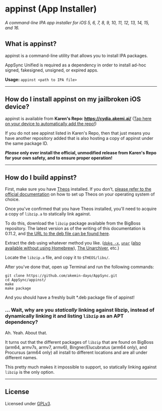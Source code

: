 # appinst (App Installer)
###### A command-line IPA app installer for iOS 5, 6, 7, 8, 9, 10, 11, 12, 13, 14, 15, and 16.

## What is appinst?

appinst is a command-line utility that allows you to install IPA packages.

AppSync Unified is required as a dependency in order to install ad-hoc signed, fakesigned, unsigned, or expired apps.

**Usage:** `appinst <path to IPA file>`

---

## How do I install appinst on my jailbroken iOS device?

appinst is available from **Karen's Repo: https://cydia.akemi.ai/** ([Tap here on your device to automatically add the repo!](https://cydia.akemi.ai/add.php))

If you do not see appinst listed in Karen's Repo, then that just means you have another repository added that is also hosting a copy of appinst under the same package ID.

**_Please_ only ever install the official, unmodified release from Karen's Repo for your own safety, and to ensure proper operation!**

---

## How do I build appinst?

First, make sure you have [Theos](https://github.com/theos/theos) installed. If you don't, [please refer to the official documentation](https://theos.dev/docs/installation) on how to set up Theos on your operating system of choice.

Once you've confirmed that you have Theos installed, you'll need to acquire a copy of `libzip.a` to statically link against.

To do this, download the `libzip` package available from the BigBoss repository. The latest version as of the writing of this documentation is 0.11.2, and [the URL to the deb file can be found here](http://apt.thebigboss.org/repofiles/cydia/debs2.0/libzip_0.11.2.deb).

Extract the deb using whatever method you like. ([`dpkg -x`](https://formulae.brew.sh/formula/dpkg), [`unar`](https://formulae.brew.sh/formula/unar) ([also available without using Homebrew](https://theunarchiver.com/command-line)), [The Unarchiver](https://theunarchiver.com/), etc.)

Locate the `libzip.a` file, and copy it to `$THEOS/libs/`.

After you've done that, open up Terminal and run the following commands:

```shell
git clone https://github.com/akemin-dayo/AppSync.git
cd AppSync/appinst/
make
make package
```

And you should have a freshly built *.deb package file of appinst!

### … Wait, why are you _statically_ linking against libzip, instead of dynamically linking it and listing `libzip` as an APT dependency?

Ah. Yeah. About that.

It turns out that the different packages of `libzip` that are found on BigBoss (arm64, armv7s, armv7, armv6), Bingner/Elucubratus (arm64 only), and Procursus (arm64 only) all install to different locations and are all under different names.

This pretty much makes it impossible to support, so statically linking against `libzip` is the only option.

---

## License

Licensed under [GPLv3](http://www.gnu.org/copyleft/gpl.html).
